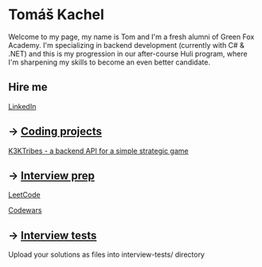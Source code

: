 # Tomáš Kachel

Welcome to my page, my name is Tom and I'm a fresh alumni of Green Fox Academy. I'm specializing in backend development (currently with C# & .NET) and this is my progression in our after-course Huli program, where I'm sharpening my skills to become an even better candidate.

## Hire me
[LinkedIn](https://www.linkedin.com/in/tom%C3%A1%C5%A1-kachel-0b2362243/)

## &rarr; [Coding projects](https://github.com/green-fox-academy/definitions/tree/master/project-phase/huli/coding-projects)
[K3KTribes - a backend API for a simple strategic game](https://github.com/tkachlik/K3KTribes_API)

## &rarr; [Interview prep](https://github.com/green-fox-academy/teaching-materials/tree/master/interview)
[LeetCode](https://leetcode.com/tkachlik)

[Codewars](https://www.codewars.com/users/tkachlik)

## &rarr; [Interview tests](https://github.com/green-fox-academy/teaching-materials/tree/master/project-phase/tech-interview-tests)
Upload your solutions as files into interview-tests/ directory


